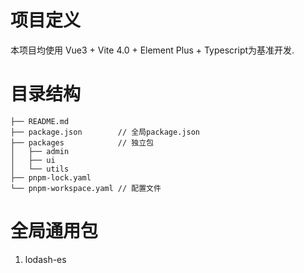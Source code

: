 # 项目定义
本项目均使用 Vue3 + Vite 4.0 + Element Plus + Typescript为基准开发.


# 目录结构
```
├── README.md
├── package.json        // 全局package.json
├── packages            // 独立包
│   ├── admin
│   ├── ui
│   └── utils
├── pnpm-lock.yaml 
└── pnpm-workspace.yaml // 配置文件
```

# 全局通用包
1. lodash-es
